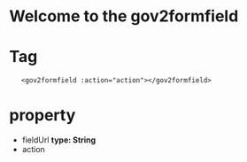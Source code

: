 # Welcome to the gov2formfield 

# Tag

```shell
   <gov2formfield :action="action"></gov2formfield>
```

# property 
- fieldUrl **type: String**
- action

